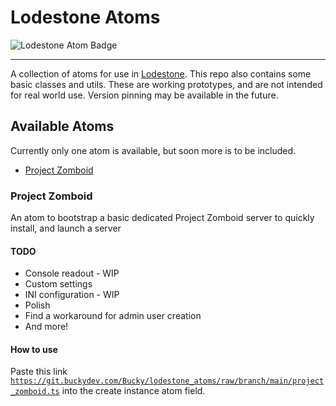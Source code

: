 # Lodestone Atoms

![Lodestone Atom Badge](https://img.shields.io/badge/Lodestone-Atom-2af588)

---

A collection of atoms for use in [Lodestone](https://github.com/Lodestone-Team/lodestone_core). This repo also contains some basic classes and utils. These are working prototypes, and are not intended for real world use.
Version pinning may be available in the future.

## Available Atoms

Currently only one atom is available, but soon more is to be included.

- [Project Zomboid](#project-zomboid)

### Project Zomboid

An atom to bootstrap a basic dedicated Project Zomboid server to quickly install, and launch a server

#### TODO

- Console readout - WIP
- Custom settings
- INI configuration - WIP
- Polish
- Find a workaround for admin user creation
- And more!

#### How to use

Paste this link
[`https://git.buckydev.com/Bucky/lodestone_atoms/raw/branch/main/project_zomboid.ts`](https://git.buckydev.com/Bucky/lodestone_atoms/raw/branch/main/project_zomboid.ts) into the create instance atom field.
